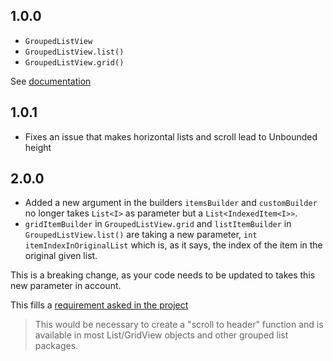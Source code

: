 ## 1.0.0

* `GroupedListView`
* `GroupedListView.list()`
* `GroupedListView.grid()`

See [documentation](https://github.com/quentin7b/flutter_grouped_listview)

## 1.0.1

* Fixes an issue that makes horizontal lists and scroll lead to Unbounded height

## 2.0.0

* Added a new argument in the builders `itemsBuilder` and `customBuilder` no longer takes `List<I>` as parameter but a `List<IndexedItem<I>>`.
* `gridItemBuilder` in `GroupedListView.grid` and `listItemBuilder` in `GroupedListView.list()` are taking a new parameter, `int itemIndexInOriginalList` which is, as it says, the index of the item in the original given list.

This is a breaking change, as your code needs to be updated to takes this new parameter in account.

This fills a [requirement asked in the project](https://github.com/quentin7b/flutter_grouped_listview/issues/5) 

> This would be necessary to create a "scroll to header" function and is available in most List/GridView objects and other grouped list packages.